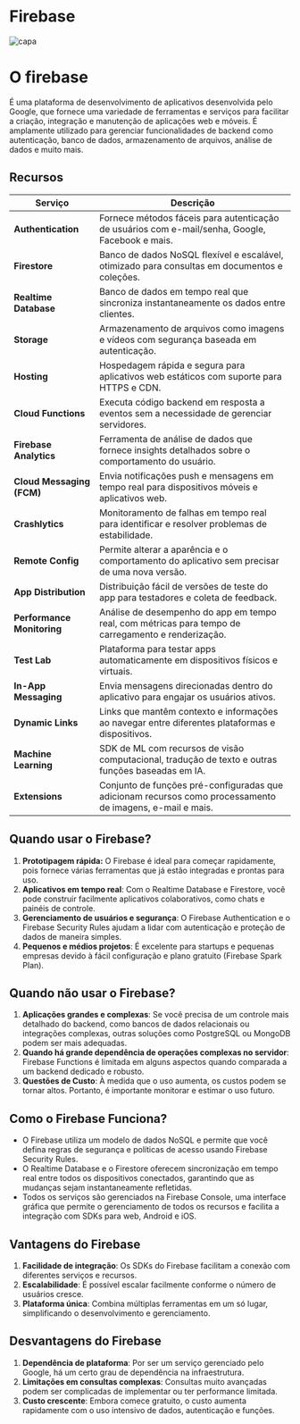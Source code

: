 # Firebase

![capa](https://github.com/user-attachments/assets/de9f0919-ba03-4d59-89ce-7c12cf485ba6)

# O firebase

É uma plataforma de desenvolvimento de aplicativos desenvolvida pelo Google, que fornece uma variedade de ferramentas e serviços para facilitar a criação, integração e manutenção de aplicações web e móveis. É amplamente utilizado para gerenciar funcionalidades de backend como autenticação, banco de dados, armazenamento de arquivos, análise de dados e muito mais.

## Recursos

| Serviço                    | Descrição                                                                                                 |
| -------------------------- | --------------------------------------------------------------------------------------------------------- |
| **Authentication**         | Fornece métodos fáceis para autenticação de usuários com e-mail/senha, Google, Facebook e mais.           |
| **Firestore**              | Banco de dados NoSQL flexível e escalável, otimizado para consultas em documentos e coleções.             |
| **Realtime Database**      | Banco de dados em tempo real que sincroniza instantaneamente os dados entre clientes.                     |
| **Storage**                | Armazenamento de arquivos como imagens e vídeos com segurança baseada em autenticação.                    |
| **Hosting**                | Hospedagem rápida e segura para aplicativos web estáticos com suporte para HTTPS e CDN.                   |
| **Cloud Functions**        | Executa código backend em resposta a eventos sem a necessidade de gerenciar servidores.                   |
| **Firebase Analytics**     | Ferramenta de análise de dados que fornece insights detalhados sobre o comportamento do usuário.          |
| **Cloud Messaging (FCM)**  | Envia notificações push e mensagens em tempo real para dispositivos móveis e aplicativos web.             |
| **Crashlytics**            | Monitoramento de falhas em tempo real para identificar e resolver problemas de estabilidade.              |
| **Remote Config**          | Permite alterar a aparência e o comportamento do aplicativo sem precisar de uma nova versão.              |
| **App Distribution**       | Distribuição fácil de versões de teste do app para testadores e coleta de feedback.                       |
| **Performance Monitoring** | Análise de desempenho do app em tempo real, com métricas para tempo de carregamento e renderização.       |
| **Test Lab**               | Plataforma para testar apps automaticamente em dispositivos físicos e virtuais.                           |
| **In-App Messaging**       | Envia mensagens direcionadas dentro do aplicativo para engajar os usuários ativos.                        |
| **Dynamic Links**          | Links que mantêm contexto e informações ao navegar entre diferentes plataformas e dispositivos.           |
| **Machine Learning**       | SDK de ML com recursos de visão computacional, tradução de texto e outras funções baseadas em IA.         |
| **Extensions**             | Conjunto de funções pré-configuradas que adicionam recursos como processamento de imagens, e-mail e mais. |

## Quando usar o Firebase?

1. **Prototipagem rápida:** O Firebase é ideal para começar rapidamente, pois fornece várias ferramentas que já estão integradas e prontas para uso.
2. **Aplicativos em tempo real**: Com o Realtime Database e Firestore, você pode construir facilmente aplicativos colaborativos, como chats e painéis de controle.
3. **Gerenciamento de usuários e segurança**: O Firebase Authentication e o Firebase Security Rules ajudam a lidar com autenticação e proteção de dados de maneira simples.
4. **Pequenos e médios projetos**: É excelente para startups e pequenas empresas devido à fácil configuração e plano gratuito (Firebase Spark Plan).

## Quando não usar o Firebase?

1. **Aplicações grandes e complexas**: Se você precisa de um controle mais detalhado do backend, como bancos de dados relacionais ou integrações complexas, outras soluções como PostgreSQL ou MongoDB podem ser mais adequadas.
2. **Quando há grande dependência de operações complexas no servidor**: Firebase Functions é limitada em alguns aspectos quando comparada a um backend dedicado e robusto.
3. **Questões de Custo**: À medida que o uso aumenta, os custos podem se tornar altos. Portanto, é importante monitorar e estimar o uso futuro.

## Como o Firebase Funciona?

- O Firebase utiliza um modelo de dados NoSQL e permite que você defina regras de segurança e políticas de acesso usando Firebase Security Rules.
- O Realtime Database e o Firestore oferecem sincronização em tempo real entre todos os dispositivos conectados, garantindo que as mudanças sejam instantaneamente refletidas.
- Todos os serviços são gerenciados na Firebase Console, uma interface gráfica que permite o gerenciamento de todos os recursos e facilita a integração com SDKs para web, Android e iOS.

## Vantagens do Firebase

1. **Facilidade de integração**: Os SDKs do Firebase facilitam a conexão com diferentes serviços e recursos.
2. **Escalabilidade**: É possível escalar facilmente conforme o número de usuários cresce.
3. **Plataforma única**: Combina múltiplas ferramentas em um só lugar, simplificando o desenvolvimento e gerenciamento.

## Desvantagens do Firebase

1. **Dependência de plataforma**: Por ser um serviço gerenciado pelo Google, há um certo grau de dependência na infraestrutura.
2. **Limitações em consultas complexas**: Consultas muito avançadas podem ser complicadas de implementar ou ter performance limitada.
3. **Custo crescente**: Embora comece gratuito, o custo aumenta rapidamente com o uso intensivo de dados, autenticação e funções.
